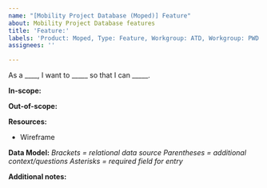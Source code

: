 ```yaml
---
name: "[Mobility Project Database (Moped)] Feature"
about: Mobility Project Database features
title: 'Feature:'
labels: 'Product: Moped, Type: Feature, Workgroup: ATD, Workgroup: PWD'
assignees: ''

---
```


As a ____, I want to _____ so that I can _____.


**In-scope:**


**Out-of-scope:**


**Resources:**
- Wireframe


**Data Model:**
_Brackets = relational data source
Parentheses = additional context/questions
Asterisks = required field for entry_


**Additional notes:**

